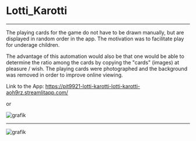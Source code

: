 # Lotti_Karotti

-----
The playing cards for the game do not have to be drawn manually, but are displayed in random order in the app.
The motivation was to facilitate play for underage children.

The advantage of this automation would also be that one would be able to determine the ratio among the cards by copying the "cards" (images) at pleasure / wish. The playing cards were photographed and the background was removed in order to improve online viewing.

Link to the App: https://pit9921-lotti-karotti-lotti-karotti-aoh9rz.streamlitapp.com/

or

![grafik](https://user-images.githubusercontent.com/77811022/196270269-36fc52ad-8750-429b-9798-bd8f01e47e47.png)

---------------------------------------------------------------------------------------------

![grafik](https://user-images.githubusercontent.com/77811022/196269811-3770ba25-9611-4ce4-bb83-825e3cbc44b7.png)

